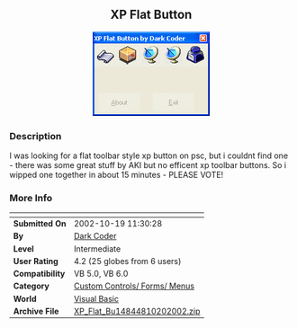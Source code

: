 ﻿<div align="center">

## XP Flat Button

<img src="PIC200210201433448645.jpg">
</div>

### Description

I was looking for a flat toolbar style xp button on psc, but i couldnt find one - there was some great stuff by AKI but no efficent xp toolbar buttons. So i wipped one together in about 15 minutes - PLEASE VOTE!
 
### More Info
 


<span>             |<span>
---                |---
**Submitted On**   |2002-10-19 11:30:28
**By**             |[Dark Coder](https://github.com/Planet-Source-Code/PSCIndex/blob/master/ByAuthor/dark-coder.md)
**Level**          |Intermediate
**User Rating**    |4.2 (25 globes from 6 users)
**Compatibility**  |VB 5\.0, VB 6\.0
**Category**       |[Custom Controls/ Forms/  Menus](https://github.com/Planet-Source-Code/PSCIndex/blob/master/ByCategory/custom-controls-forms-menus__1-4.md)
**World**          |[Visual Basic](https://github.com/Planet-Source-Code/PSCIndex/blob/master/ByWorld/visual-basic.md)
**Archive File**   |[XP\_Flat\_Bu14844810202002\.zip](https://github.com/Planet-Source-Code/dark-coder-xp-flat-button__1-40004/archive/master.zip)








